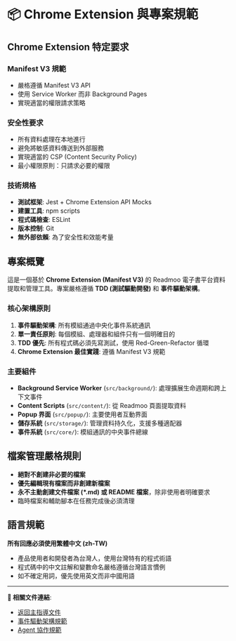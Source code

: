 # 📦 Chrome Extension 與專案規範

## Chrome Extension 特定要求

### Manifest V3 規範

- 嚴格遵循 Manifest V3 API
- 使用 Service Worker 而非 Background Pages
- 實現適當的權限請求策略

### 安全性要求

- 所有資料處理在本地進行
- 避免將敏感資料傳送到外部服務
- 實現適當的 CSP (Content Security Policy)
- 最小權限原則：只請求必要的權限

### 技術規格

- **測試框架**: Jest + Chrome Extension API Mocks
- **建置工具**: npm scripts
- **程式碼檢查**: ESLint
- **版本控制**: Git
- **無外部依賴**: 為了安全性和效能考量

## 專案概覽

這是一個基於 **Chrome Extension (Manifest V3)** 的 Readmoo 電子書平台資料提取和管理工具。專案嚴格遵循 **TDD (測試驅動開發)** 和 **事件驅動架構**。

### 核心架構原則

1. **事件驅動架構**: 所有模組通過中央化事件系統通訊
2. **單一責任原則**: 每個模組、處理器和組件只有一個明確目的
3. **TDD 優先**: 所有程式碼必須先寫測試，使用 Red-Green-Refactor 循環
4. **Chrome Extension 最佳實踐**: 遵循 Manifest V3 規範

### 主要組件

- **Background Service Worker** (`src/background/`): 處理擴展生命週期和跨上下文事件
- **Content Scripts** (`src/content/`): 從 Readmoo 頁面提取資料
- **Popup 界面** (`src/popup/`): 主要使用者互動界面
- **儲存系統** (`src/storage/`): 管理資料持久化，支援多種適配器
- **事件系統** (`src/core/`): 模組通訊的中央事件總線

## 檔案管理嚴格規則

- **絕對不創建非必要的檔案**
- **優先編輯現有檔案而非創建新檔案**
- **永不主動創建文件檔案 (\*.md) 或 README 檔案**，除非使用者明確要求
- 臨時檔案和輔助腳本在任務完成後必須清理

## 語言規範

**所有回應必須使用繁體中文 (zh-TW)**

- 產品使用者和開發者為台灣人，使用台灣特有的程式術語
- 程式碼中的中文註解和變數命名嚴格遵循台灣語言慣例
- 如不確定用詞，優先使用英文而非中國用語

---

**🔗 相關文件連結**:

- [返回主指導文件](./../../CLAUDE.md)
- [事件驅動架構規範](./event-driven-architecture.md)
- [Agent 協作規範](./agent-collaboration.md)
